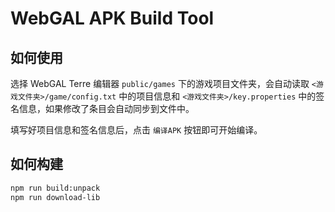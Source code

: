 # WebGAL APK Build Tool

## 如何使用

选择 WebGAL Terre 编辑器 `public/games` 下的游戏项目文件夹，会自动读取 `<游戏文件夹>/game/config.txt` 中的项目信息和 `<游戏文件夹>/key.properties` 中的签名信息，如果修改了条目会自动同步到文件中。

填写好项目信息和签名信息后，点击 `编译APK` 按钮即可开始编译。

## 如何构建

```bash
npm run build:unpack
npm run download-lib
```

